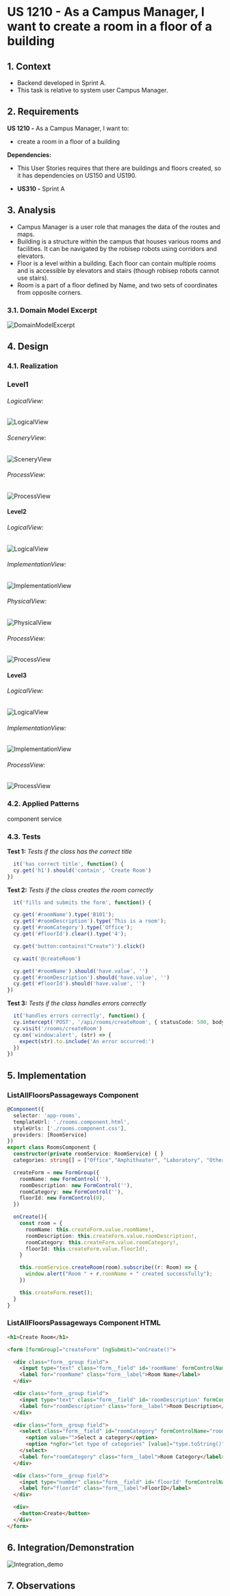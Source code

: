 # US 1210 - As a Campus Manager, I want to create a room in a floor of a building

## 1. Context

* Backend developed in Sprint A.
* This task is relative to system user Campus Manager.

## 2. Requirements

**US 1210 -** As a Campus Manager, I want to:

* create a room in a floor of a building

**Dependencies:**

* This User Stories requires that there are buildings and floors created, so it has dependencies on US150 and US190.
- **US310 -** Sprint A

## 3. Analysis

* Campus Manager is a user role that manages the data of the routes and maps.
* Building is a structure within the campus that houses various rooms and facilities. It can be navigated by the robisep robots using corridors and elevators.
* Floor is a level within a building. Each floor can contain multiple rooms and is accessible by elevators and stairs (though robisep robots cannot use stairs).
* Room is a part of a floor defined by Name, and two sets of coordinates from opposite corners.

### 3.1. Domain Model Excerpt

![DomainModelExcerpt](Diagrams/DomainModelExcerpt.svg)

## 4. Design

### 4.1. Realization

### Level1
###### LogicalView:
![LogicalView](Diagrams/Level1/LogicalView.svg)

###### SceneryView:
![SceneryView](Diagrams/Level1/SceneryView.svg)

###### ProcessView:
![ProcessView](Diagrams/Level1/ProcessView.svg)

#### Level2

###### LogicalView:
![LogicalView](Diagrams/Level2/LogicalView.svg)

###### ImplementationView:
![ImplementationView](Diagrams/Level2/ImplementationView.svg)

###### PhysicalView:
![PhysicalView](Diagrams/Level2/PhysicalView.svg)

###### ProcessView:
![ProcessView](Diagrams/Level2/ProcessView.svg)

#### Level3
###### LogicalView:
![LogicalView](Diagrams/Level3/LogicalView.svg)

###### ImplementationView:
![ImplementationView](Diagrams/Level3/ImplementationView.svg)

###### ProcessView:
![ProcessView](Diagrams/Level3/ProcessView.svg)


### 4.2. Applied Patterns

component
service

### 4.3. Tests

**Test 1:** *Tests if the class has the correct title*

```typescript
  it('has correct title', function() {
  cy.get('h1').should('contain', 'Create Room')
})
````

**Test 2:** *Tests if the class creates the room correctly*

```typescript
  it('fills and submits the form', function() {

  cy.get('#roomName').type('B101');
  cy.get('#roomDescription').type('This is a room');
  cy.get('#roomCategory').type('Office');
  cy.get('#floorId').clear().type('4');

  cy.get('button:contains("Create")').click()

  cy.wait('@createRoom')

  cy.get('#roomName').should('have.value', '')
  cy.get('#roomDescription').should('have.value', '')
  cy.get('#floorId').should('have.value', '')
})
````

**Test 3:** *Tests if the class handles errors correctly*

```typescript
  it('handles errors correctly', function() {
  cy.intercept('POST', '/api/rooms/createRoom', { statusCode: 500, body: {} }).as('createRoomError')
  cy.visit('/rooms/createRoom')
  cy.on('window:alert', (str) => {
    expect(str).to.include('An error occurred:')
  })
})

````

## 5. Implementation

###  ListAllFloorsPassageways Component
```typescript
@Component({
  selector: 'app-rooms',
  templateUrl: './rooms.component.html',
  styleUrls: ['./rooms.component.css'],
  providers: [RoomService]
})
export class RoomsComponent {
  constructor(private roomService: RoomService) { }
  categories: string[] = ["Office","Amphitheater", "Laboratory", "Other"];

  createForm = new FormGroup({
    roomName: new FormControl(''),
    roomDescription: new FormControl(''),
    roomCategory: new FormControl(''),
    floorId: new FormControl(0),
  })

  onCreate(){
    const room = {
      roomName: this.createForm.value.roomName!,
      roomDescription: this.createForm.value.roomDescription!,
      roomCategory: this.createForm.value.roomCategory!,
      floorId: this.createForm.value.floorId!,
    }

    this.roomService.createRoom(room).subscribe((r: Room) => {
      window.alert("Room " + r.roomName + " created successfully");
    })

    this.createForm.reset();
  }
}

````

###  ListAllFloorsPassageways Component HTML
```html
<h1>Create Room</h1>

<form [formGroup]="createForm" (ngSubmit)="onCreate()">

  <div class="form__group field">
    <input type="text" class="form__field" id='roomName' formControlName="roomName" required />
    <label for="roomName" class="form__label">Room Name</label>
  </div>

  <div class="form__group field">
    <input type="text" class="form__field" id='roomDescription' formControlName="roomDescription" required />
    <label for="roomDescription" class="form__label">Room Description</label>
  </div>

  <div class="form__group field">
    <select class="form__field" id="roomCategory" formControlName="roomCategory" required>
      <option value="">Select a category</option>
      <option *ngFor="let type of categories" [value]="type.toString()">{{type.toString()}}</option>
    </select>
    <label for="roomCategory" class="form__label">Room Category</label>
  </div>

  <div class="form__group field">
    <input type="number" class="form__field" id='floorId' formControlName="floorId" required min="1" />
    <label for="floorId" class="form__label">FloorID</label>
  </div>

  <div>
    <button>Create</button>
  </div>
</form>

````

## 6. Integration/Demonstration

![Integration_demo](Video/criarRoom.gif)

## 7. Observations
